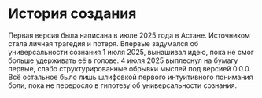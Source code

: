 # История создания

Первая версия была написана в июле 2025 года в Астане. Источником стала личная трагедия и потеря. Впервые задумался об универсальности сознания 1 июля 2025, вынашивал идею, пока не смог больше удерживать её в голове. 4 июля 2025 выплеснул на бумагу первые, слабо структурированные обрывки мыслей под версией 0.0.0. Всё остальное было лишь шлифовкой первого интуитивного понимания боли, пока не переросло в гипотезу об универсальности сознания.
